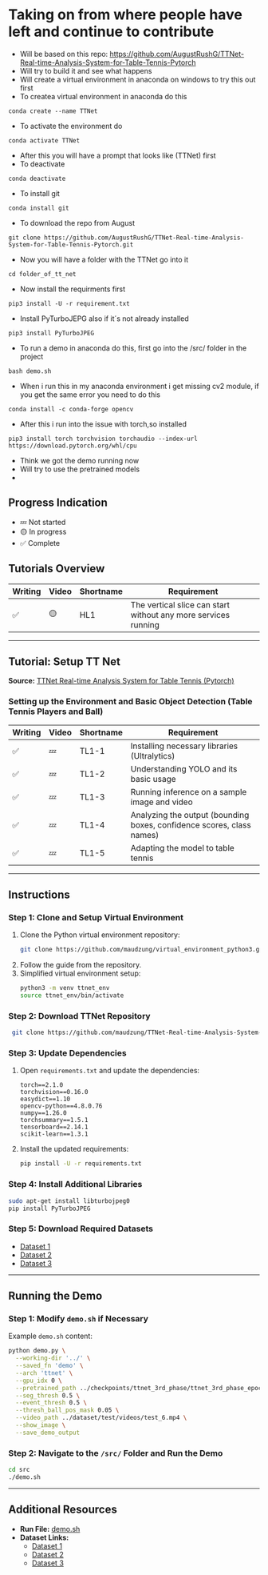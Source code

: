 # Taking on from where people have left and continue to contribute
- Will be based on this repo: https://github.com/AugustRushG/TTNet-Real-time-Analysis-System-for-Table-Tennis-Pytorch
- Will try to build it and see what happens
- Will create a virtual environment in anaconda on windows to try this out first
- To createa virtual environment in anaconda do this
```
conda create --name TTNet
```
- To activate the environment do
```
conda activate TTNet
```
- After this you will have a prompt that looks like (TTNet) first 
- To deactivate
```
conda deactivate
```
- To install git
```
conda install git
```
- To download the repo from August
```
git clone https://github.com/AugustRushG/TTNet-Real-time-Analysis-System-for-Table-Tennis-Pytorch.git
```
- Now you will have a folder with the TTNet go into it
```
cd folder_of_tt_net
```
- Now install the requirments first
```
pip3 install -U -r requirement.txt
```
- Install PyTurboJEPG also if it´s not already installed
```
pip3 install PyTurboJPEG
```
- To run a demo in anaconda do this, first go into the /src/ folder in the project
```
bash demo.sh
```
- When i run this in my anaconda environment i get missing cv2 module, if you get the same error you need to do this
```
conda install -c conda-forge opencv
```
- After this i run into the issue with torch,so installed
```
pip3 install torch torchvision torchaudio --index-url https://download.pytorch.org/whl/cpu
```
- Think we got the demo running now
- Will try to use the pretrained models
- 


## Progress Indication
- 💤 Not started  
- 🟡 In progress  
- ✅ Complete  

## Tutorials Overview
| Writing | Video | Shortname | Requirement |
|---|---|---|---|
| ✅ | 🟡 | HL1 | The vertical slice can start without any more services running |

---

## Tutorial: Setup TT Net
**Source:** [TTNet Real-time Analysis System for Table Tennis (Pytorch)](https://github.com/maudzung/TTNet-Real-time-Analysis-System-for-Table-Tennis-Pytorch/)

### Setting up the Environment and Basic Object Detection (Table Tennis Players and Ball)
| Writing | Video | Shortname | Requirement |
|---|---|---|---|
| ✅ | 💤 | TL1-1 | Installing necessary libraries (Ultralytics) |
| ✅ | 💤 | TL1-2 | Understanding YOLO and its basic usage |
| ✅ | 💤 | TL1-3 | Running inference on a sample image and video |
| ✅ | 💤 | TL1-4 | Analyzing the output (bounding boxes, confidence scores, class names)  |
| ✅ | 💤 | TL1-5 | Adapting the model to table tennis |

---

## Instructions
### Step 1: Clone and Setup Virtual Environment
1. Clone the Python virtual environment repository:
   ```sh
   git clone https://github.com/maudzung/virtual_environment_python3.git
   ```
2. Follow the guide from the repository.
3. Simplified virtual environment setup:
   ```sh
   python3 -m venv ttnet_env
   source ttnet_env/bin/activate
   ```

### Step 2: Download TTNet Repository
```sh
 git clone https://github.com/maudzung/TTNet-Real-time-Analysis-System-for-Table-Tennis-Pytorch.git
```

### Step 3: Update Dependencies
1. Open `requirements.txt` and update the dependencies:
   ```
   torch==2.1.0
   torchvision==0.16.0
   easydict==1.10
   opencv-python==4.8.0.76
   numpy==1.26.0
   torchsummary==1.5.1
   tensorboard==2.14.1
   scikit-learn==1.3.1
   ```
2. Install the updated requirements:
   ```sh
   pip install -U -r requirements.txt
   ```

### Step 4: Install Additional Libraries
```sh
sudo apt-get install libturbojpeg0
pip install PyTurboJPEG
```

### Step 5: Download Required Datasets
- [Dataset 1](https://drive.google.com/file/d/1y-qtMazXLqJ0UryNlICTgGIQ4z0ZhbMh/view?usp=sharing)  
- [Dataset 2](https://drive.google.com/file/d/14NEW-Rgz6XlVlcVOkWlL7Io6jeeS4SeU/view?usp=sharing)  
- [Dataset 3](https://drive.google.com/file/d/1tt2yO83nhbzSUUSZZTHCH6Z4szsdyoJS/view?usp=sharing)  

---

## Running the Demo
### Step 1: Modify `demo.sh` if Necessary
Example `demo.sh` content:
```sh
python demo.py \
  --working-dir '../' \
  --saved_fn 'demo' \
  --arch 'ttnet' \
  --gpu_idx 0 \
  --pretrained_path ../checkpoints/ttnet_3rd_phase/ttnet_3rd_phase_epoch_30.pth \
  --seg_thresh 0.5 \
  --event_thresh 0.5 \
  --thresh_ball_pos_mask 0.05 \
  --video_path ../dataset/test/videos/test_6.mp4 \
  --show_image \
  --save_demo_output
```

### Step 2: Navigate to the `/src/` Folder and Run the Demo
```sh
cd src
./demo.sh
```

---

## Additional Resources
- **Run File:** [demo.sh](https://github.com/maudzung/TTNet-Real-time-Analysis-System-for-Table-Tennis-Pytorch/blob/master/src/demo.sh)
- **Dataset Links:**
  - [Dataset 1](https://drive.google.com/file/d/1y-qtMazXLqJ0UryNlICTgGIQ4z0ZhbMh/view?usp=sharing)
  - [Dataset 2](https://drive.google.com/file/d/14NEW-Rgz6XlVlcVOkWlL7Io6jeeS4SeU/view?usp=sharing)
  - [Dataset 3](https://drive.google.com/file/d/1tt2yO83nhbzSUUSZZTHCH6Z4szsdyoJS/view?usp=sharing)
